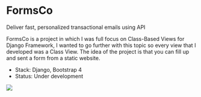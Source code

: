 # FormsCo
Deliver fast, personalized transactional emails using API

FormsCo is a project in which I was full focus on Class-Based Views for Django Framework, I wanted to go further with this topic so every view that I developed was a Class View. The idea of the project is that you can fill up and sent a form from a static website.

- Stack: Django, Bootstrap 4
- Status: Under development

![](https://i.imgur.com/J35X21B.jpg)
